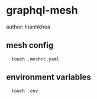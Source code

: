 # graphql-mesh

author: lnanhkhoa

## mesh config

```
  touch .meshrc.yaml
```

## environment variables

```
  touch .env
```
